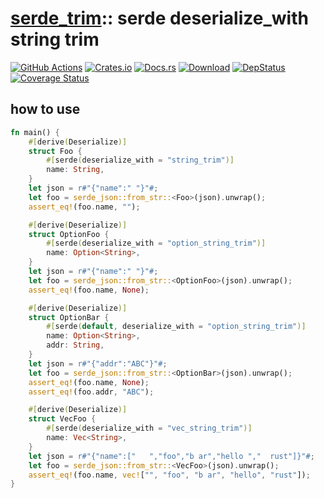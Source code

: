 [serde_trim][docsrs]:: serde deserialize_with string trim
========================================
[docsrs]: https://docs.rs/serde_trim

[![GitHub Actions](https://github.com/baoyachi/serde_trim/workflows/check/badge.svg)](https://github.com/baoyachi/serde_trim/actions?query=workflow%3Acheck)
[![Crates.io](https://img.shields.io/crates/v/serde_trim.svg)](https://crates.io/crates/serde_trim)
[![Docs.rs](https://docs.rs/serde_trim/badge.svg)](https://docs.rs/serde_trim)
[![Download](https://img.shields.io/crates/d/serde_trim)](https://crates.io/crates/serde_trim)
[![DepStatus](https://deps.rs/repo/github/baoyachi/serde_trim/status.svg)](https://deps.rs/repo/github/baoyachi/serde_trim)
[![Coverage Status](https://coveralls.io/repos/github/baoyachi/serde_trim/badge.svg)](https://coveralls.io/github/baoyachi/serde_trim)

## how to use
```rust
fn main() {
    #[derive(Deserialize)]
    struct Foo {
        #[serde(deserialize_with = "string_trim")]
        name: String,
    }
    let json = r#"{"name":" "}"#;
    let foo = serde_json::from_str::<Foo>(json).unwrap();
    assert_eq!(foo.name, "");

    #[derive(Deserialize)]
    struct OptionFoo {
        #[serde(deserialize_with = "option_string_trim")]
        name: Option<String>,
    }
    let json = r#"{"name":" "}"#;
    let foo = serde_json::from_str::<OptionFoo>(json).unwrap();
    assert_eq!(foo.name, None);

    #[derive(Deserialize)]
    struct OptionBar {
        #[serde(default, deserialize_with = "option_string_trim")]
        name: Option<String>,
        addr: String,
    }
    let json = r#"{"addr":"ABC"}"#;
    let foo = serde_json::from_str::<OptionBar>(json).unwrap();
    assert_eq!(foo.name, None);
    assert_eq!(foo.addr, "ABC");

    #[derive(Deserialize)]
    struct VecFoo {
        #[serde(deserialize_with = "vec_string_trim")]
        name: Vec<String>,
    }
    let json = r#"{"name":["   ","foo","b ar","hello ","  rust"]}"#;
    let foo = serde_json::from_str::<VecFoo>(json).unwrap();
    assert_eq!(foo.name, vec!["", "foo", "b ar", "hello", "rust"]);
}
```